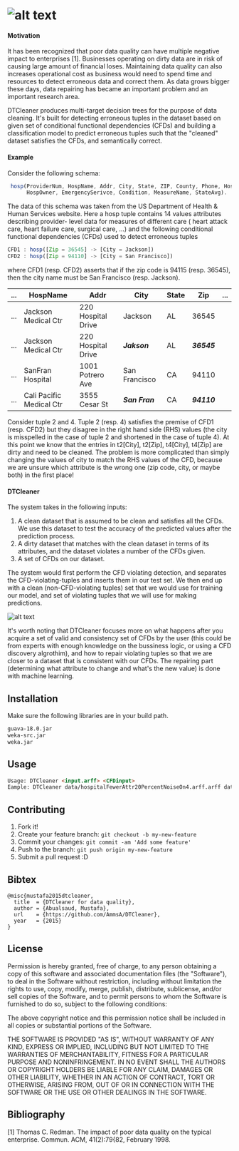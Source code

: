 # ![alt text][Logo]
#### Motivation
It has been recognized that poor data quality can have multiple negative impact to
enterprises [1]. Businesses operating on dirty data are in risk of causing large amount of
financial loses. Maintaining data quality can also increases operational cost as business
would need to spend time and resources to detect erroneous data and correct them. As data grows bigger these days, data repairing has became an important problem
and an important research area.

DTCleaner produces multi-target decision trees for the purpose of data cleaning. It's built for 
detecting erroneous tuples in the dataset based on given set of conditional functional dependencies (CFDs) and building a classification model to predict erroneous tuples such that the "cleaned" dataset satisfies the CFDs, and semantically correct. 

#### Example
Consider the following schema:
```js
 hosp(ProviderNum, HospName, Addr, City, State, ZIP, County, Phone, HospType, 
      HospOwner, EmergencySerivce, Condition, MeasureName, StateAvg).
```
The data of this schema was taken from the US Department of Health & Human
Services website. Here a hosp tuple contains 14 values attributes describing provider-
level data for measures of different care ( heart attack care, heart failure care, surgical
care, ...) and the following conditional functional dependencies (CFDs) used to detect
erroneous tuples
```js
CFD1 : hosp([Zip = 36545] -> [City = Jackson])
CFD2 : hosp([Zip = 94110] -> [City = San Francisco])
```
where CFD1 (resp. CFD2) asserts that if the zip code is 94115 (resp. 36545), then the city
name must be San Francisco (resp. Jackson).

...  | HospName | Addr | City | State | Zip | ...
---  | -------- | ---- |----- | ------| ----| ---
 ... | Jackson Medical Ctr  | 220 Hospital Drive | Jackson | AL | 36545
...  | Jackson Medical Ctr  | 220 Hospital Drive | ***Jakson*** | AL | ***36545***
... | SanFran Hospital | 1001 Potrero Ave | San Francisco | CA | 94110
... |Cali Pacific Medical Ctr | 3555 Cesar St | ***San Fran*** | CA | ***94110*** 

Consider tuple 2 and 4. Tuple 2 (resp. 4) satisfies the premise of CFD1
(resp. CFD2) but they disagree in the right hand side (RHS) values (the city is
misspelled in the case of tuple 2 and shortened in the case of tuple 4). At this point we
know that the entries in t2[City], t2[Zip], t4[City], t4[Zip] are dirty and need to be cleaned. 
The problem is more complicated than simply changing the values of city to match the RHS values of the CFD,
because we are unsure which attribute is the wrong one (zip code, city, or maybe both) in the first place! 

#### DTCleaner
The system takes in the following inputs:

1. A clean dataset that is assumed to be clean and satisfies all the CFDs. We use this
dataset to test the accuracy of the predicted values after the prediction process.
2. A dirty dataset that matches with the clean dataset in terms of its attributes, and
the dataset violates a number of the CFDs given.
3. A set of CFDs on our dataset.

The system would first perform the CFD violating detection, and separates the CFD-violating-tuples 
and inserts them in our test set. We then end up with a clean (non-CFD-violating tuples) set 
that we would use for training our model, and set of violating tuples that we will use for making predictions.

![alt text][System]

It's worth noting that DTCleaner focuses more on what happens after you acquire a set of valid and consistency set of CFDs by the user (this could be from experts with enough knowledge on the bussiness logic, or using a CFD discovery algrothim), and how to repair violating tuples so that we are closer to a dataset that is consistent with our CFDs. The repairing part (determining what attribute to change and what's the new value) is done with machine learning.

## Installation

Make sure the following libraries are in your build path.
```html
guava-18.0.jar
weka-src.jar
weka.jar
```
## Usage
```html
Usage: DTCleaner <input.arff> <CFDinput>
Eample: DTCleaner data/hospitalFewerAttr20PercentNoiseOn4.arff.arff data/CFDs
```

## Contributing

1. Fork it!
2. Create your feature branch: `git checkout -b my-new-feature`
3. Commit your changes: `git commit -am 'Add some feature'`
4. Push to the branch: `git push origin my-new-feature`
5. Submit a pull request :D

## Bibtex
```
@misc{mustafa2015dtcleaner,
  title  = {DTCleaner for data quality},
  author = {Abualsaud, Mustafa}, 
  url    = {https://github.com/AmmsA/DTCleaner},
  year   = {2015}
}
```

## License

Permission is hereby granted, free of charge, to any person obtaining a copy
of this software and associated documentation files (the "Software"), to deal
in the Software without restriction, including without limitation the rights
to use, copy, modify, merge, publish, distribute, sublicense, and/or sell
copies of the Software, and to permit persons to whom the Software is
furnished to do so, subject to the following conditions:

The above copyright notice and this permission notice shall be included in all
copies or substantial portions of the Software.

THE SOFTWARE IS PROVIDED "AS IS", WITHOUT WARRANTY OF ANY KIND, EXPRESS OR
IMPLIED, INCLUDING BUT NOT LIMITED TO THE WARRANTIES OF MERCHANTABILITY,
FITNESS FOR A PARTICULAR PURPOSE AND NONINFRINGEMENT. IN NO EVENT SHALL THE
AUTHORS OR COPYRIGHT HOLDERS BE LIABLE FOR ANY CLAIM, DAMAGES OR OTHER
LIABILITY, WHETHER IN AN ACTION OF CONTRACT, TORT OR OTHERWISE, ARISING FROM,
OUT OF OR IN CONNECTION WITH THE SOFTWARE OR THE USE OR OTHER DEALINGS IN THE
SOFTWARE.

## Bibliography
[1] Thomas C. Redman. The impact of poor data quality on the typical enterprise.
Commun. ACM, 41(2):79{82, February 1998.

[System]: http://www.mustafa-s.com/DTCleaner/sys.png
[Logo]: http://www.mustafa-s.com/DTCleaner/logo.png
